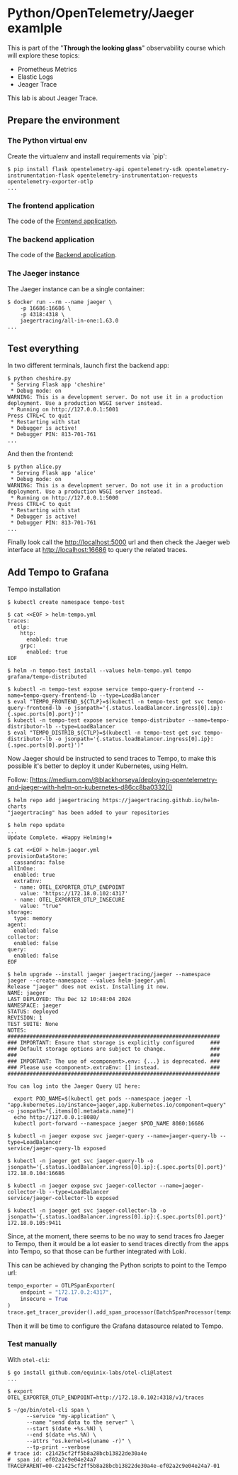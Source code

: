 # Python/OpenTelemetry/Jaeger examlple

This is part of the "**Through the looking glass**" observability course which will
explore these topics:

- Prometheus Metrics
- Elastic Logs
- Jeager Trace

This lab is about Jeager Trace.

## Prepare the environment

### The Python virtual env

Create the virtualenv and install requirements via `pip':

```console
$ pip install flask opentelemetry-api opentelemetry-sdk opentelemetry-instrumentation-flask opentelemetry-instrumentation-requests opentelemetry-exporter-otlp
...
```

### The frontend application

The code of the [Frontend application](cheshire.py).

### The backend application

The code of the [Backend application]().

### The Jaeger instance

The Jaeger instance can be a single container:

```console
$ docker run --rm --name jaeger \
    -p 16686:16686 \
    -p 4318:4318 \
    jaegertracing/all-in-one:1.63.0
...
```

## Test everything

In two different terminals, launch first the backend app:

```console
$ python cheshire.py
 * Serving Flask app 'cheshire'
 * Debug mode: on
WARNING: This is a development server. Do not use it in a production deployment. Use a production WSGI server instead.
 * Running on http://127.0.0.1:5001
Press CTRL+C to quit
 * Restarting with stat
 * Debugger is active!
 * Debugger PIN: 813-701-761
...
```

And then the frontend:

```console
$ python alice.py
 * Serving Flask app 'alice'
 * Debug mode: on
WARNING: This is a development server. Do not use it in a production deployment. Use a production WSGI server instead.
 * Running on http://127.0.0.1:5000
Press CTRL+C to quit
 * Restarting with stat
 * Debugger is active!
 * Debugger PIN: 813-701-761
...
```

Finally look call the [http://localhost:5000](http://localhost:5000) url and
then check the Jaeger web interface at [http://localhost:16686](http://localhost:16686)
to query the related traces.

## Add Tempo to Grafana

Tempo installation

```console
$ kubectl create namespace tempo-test

$ cat <<EOF > helm-tempo.yml
traces:
  otlp:
    http:
      enabled: true
    grpc:
      enabled: true
EOF

$ helm -n tempo-test install --values helm-tempo.yml tempo grafana/tempo-distributed

$ kubectl -n tempo-test expose service tempo-query-frontend --name=tempo-query-frontend-lb --type=LoadBalancer
$ eval "TEMPO_FRONTEND_${CTLP}=$(kubectl -n tempo-test get svc tempo-query-frontend-lb -o jsonpath='{.status.loadBalancer.ingress[0].ip}:{.spec.ports[0].port}')"
$ kubectl -n tempo-test expose service tempo-distributor --name=tempo-distributor-lb --type=LoadBalancer
$ eval "TEMPO_DISTRIB_${CTLP}=$(kubectl -n tempo-test get svc tempo-distributor-lb -o jsonpath='{.status.loadBalancer.ingress[0].ip}:{.spec.ports[0].port}')"
```

Now Jaeger should be instructed to send traces to Tempo, to make this possible
it's better to deploy it under Kubernetes, using Helm.

Follow: [https://medium.com/@blackhorseya/deploying-opentelemetry-and-jaeger-with-helm-on-kubernetes-d86cc8ba0332]()

```console
$ helm repo add jaegertracing https://jaegertracing.github.io/helm-charts
"jaegertracing" has been added to your repositories

$ helm repo update
...
Update Complete. ⎈Happy Helming!⎈

$ cat <<EOF > helm-jaeger.yml
provisionDataStore:
  cassandra: false
allInOne:
  enabled: true
  extraEnv:
  - name: OTEL_EXPORTER_OTLP_ENDPOINT
    value: 'https://172.18.0.102:4317'
  - name: OTEL_EXPORTER_OTLP_INSECURE
    value: "true"
storage:
  type: memory
agent:
  enabled: false
collector:
  enabled: false
query:
  enabled: false
EOF

$ helm upgrade --install jaeger jaegertracing/jaeger --namespace jaeger --create-namespace --values helm-jaeger.yml
Release "jaeger" does not exist. Installing it now.
NAME: jaeger
LAST DEPLOYED: Thu Dec 12 10:48:04 2024
NAMESPACE: jaeger
STATUS: deployed
REVISION: 1
TEST SUITE: None
NOTES:
###################################################################
### IMPORTANT: Ensure that storage is explicitly configured     ###
### Default storage options are subject to change.              ###
###                                                             ###
### IMPORTANT: The use of <component>.env: {...} is deprecated. ###
### Please use <component>.extraEnv: [] instead.                ###
###################################################################

You can log into the Jaeger Query UI here:

  export POD_NAME=$(kubectl get pods --namespace jaeger -l "app.kubernetes.io/instance=jaeger,app.kubernetes.io/component=query" -o jsonpath="{.items[0].metadata.name}")
  echo http://127.0.0.1:8080/
  kubectl port-forward --namespace jaeger $POD_NAME 8080:16686

$ kubectl -n jaeger expose svc jaeger-query --name=jaeger-query-lb --type=LoadBalancer
service/jaeger-query-lb exposed

$ kubectl -n jaeger get svc jaeger-query-lb -o jsonpath='{.status.loadBalancer.ingress[0].ip}:{.spec.ports[0].port}'
172.18.0.104:16686

$ kubectl -n jaeger expose svc jaeger-collector --name=jaeger-collector-lb --type=LoadBalancer
service/jaeger-collector-lb exposed

$ kubectl -n jaeger get svc jaeger-collector-lb -o jsonpath='{.status.loadBalancer.ingress[0].ip}:{.spec.ports[0].port}'
172.18.0.105:9411
```

Since, at the moment, there seems to be no way to send traces fro Jaeger to
Tempo, then it would be a lot easier to send traces directly from the apps into
Tempo, so that those can be further integrated with Loki.

This can be achieved by changing the Python scripts to point to the Tempo url:

```python
tempo_exporter = OTLPSpanExporter(
    endpoint = "172.17.0.2:4317",
    insecure = True
)
trace.get_tracer_provider().add_span_processor(BatchSpanProcessor(tempo_exporter))
```

Then it will be time to configure the Grafana datasource related to Tempo.

### Test manually

With `otel-cli`:

```console
$ go install github.com/equinix-labs/otel-cli@latest
...

$ export OTEL_EXPORTER_OTLP_ENDPOINT=http://172.18.0.102:4318/v1/traces

$ ~/go/bin/otel-cli span \
      --service "my-application" \
      --name "send data to the server" \
      --start $(date +%s.%N) \
      --end $(date +%s.%N) \
      --attrs "os.kernel=$(uname -r)" \
      --tp-print --verbose
# trace id: c21425cf2ff5b8a28bcb13822de30a4e
#  span id: ef02a2c9e04e24a7
TRACEPARENT=00-c21425cf2ff5b8a28bcb13822de30a4e-ef02a2c9e04e24a7-01
```
